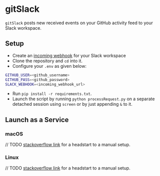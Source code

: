 # gitSlack

`gitSlack` posts new received events on your GitHub activity feed to your Slack workspace.

## Setup

+ Create an [incoming webhook](https://api.slack.com/incoming-webhooks) for your Slack workspace
+ Clone the repository and `cd` into it.
+ Configure your `.env` as given below:
```bash
GITHUB_USER=<github_username>
GITHUB_PASS=<github_password>
SLACK_WEBHOOK=<incoming_webhook_url>
```
+ Run `pip install -r requirements.txt`.
+ Launch the script by running `python processRequest.py` on a separate detached session using `screen` or by just appending `&` to it.

## Launch as a Service

### macOS

// TODO
[stackoverflow link](https://stackoverflow.com/a/9523030/1603771) for a headstart to a manual setup.

### Linux

// TODO
[stackoverflow link](https://stackoverflow.com/a/1603138/1603771) for a headstart to a manual setup.

